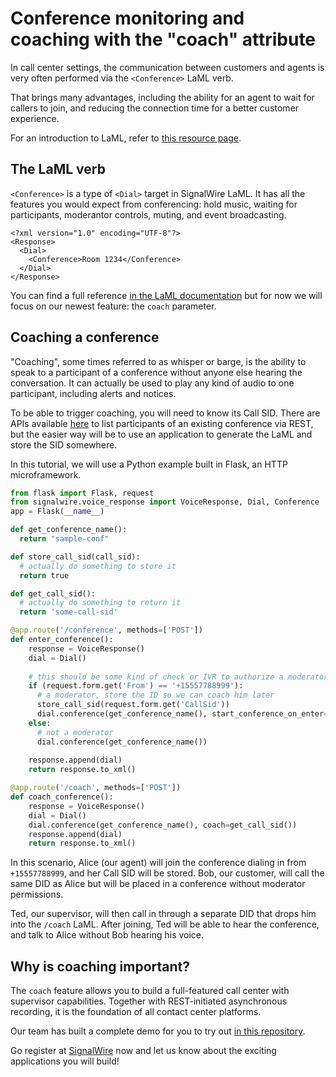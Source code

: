 # Conference monitoring and coaching with the "coach" attribute

In call center settings, the communication between customers and agents is very often performed via the `<Conference>` LaML verb.

That brings many advantages, including the ability for an agent to wait for callers to join, and reducing the connection time for a better customer experience.

For an introduction to LaML, refer to [this resource page](https://signalwire.com/resources/getting-started/introduction-laml).

## The <Conference> LaML verb

`<Conference>` is a type of `<Dial>` target in SignalWire LaML. It has all the features you would expect from conferencing: hold music, waiting for participants, moderantor controls, muting, and event broadcasting.

```
<?xml version="1.0" encoding="UTF-8"?>
<Response>
  <Dial>
    <Conference>Room 1234</Conference>
  </Dial>
</Response>
```

You can find a full reference [in the LaML documentation](https://docs.signalwire.com/topics/laml-xml/#voice-laml-dial-conference) but for now we will focus on our newest feature: the `coach` parameter.

## Coaching a conference

"Coaching", some times referred to as whisper or barge, is the ability to speak to a participant of a conference without anyone else hearing the conversation. It can actually be used to play any kind of audio to one participant, including alerts and notices.

To be able to trigger coaching, you will need to know its Call SID. There are APIs available [here](https://docs.signalwire.com/topics/laml-api/#api-reference-conference-participants) to list participants of an existing conference via REST, but the easier way will be to use an application to generate the LaML and store the SID somewhere.

In this tutorial, we will use a Python example built in Flask, an HTTP microframework.

```python
from flask import Flask, request
from signalwire.voice_response import VoiceResponse, Dial, Conference
app = Flask(__name__)

def get_conference_name():
  return "sample-conf"

def store_call_sid(call_sid):
  # actually do something to store it
  return true

def get_call_sid():
  # actually do something to return it
  return 'some-call-sid'

@app.route('/conference', methods=['POST'])
def enter_conference():
    response = VoiceResponse()
    dial = Dial()
    
    # this should be some kind of check or IVR to authorize a moderator
    if (request.form.get('From') == '+15557788999'):
      # a moderator, store the ID so we can coach him later
      store_call_sid(request.form.get('CallSid'))
      dial.conference(get_conference_name(), start_conference_on_enter=True, end_conference_on_exit=True)
    else:
      # not a moderator
      dial.conference(get_conference_name())
      
    response.append(dial)
    return response.to_xml()

@app.route('/coach', methods=['POST'])
def coach_conference():
    response = VoiceResponse()
    dial = Dial()
    dial.conference(get_conference_name(), coach=get_call_sid())
    response.append(dial)
    return response.to_xml()
```

In this scenario, Alice (our agent) will join the conference dialing in from `+15557788999`, and her Call SID will be stored. Bob, our customer, will call the same DID as Alice but will be placed in a conference without moderator permissions.

Ted, our supervisor, will then call in through a separate DID that drops him into the `/coach` LaML. After joining, Ted will be able to hear the conference, and talk to Alice without Bob hearing his voice.

## Why is coaching important?

The `coach` feature allows you to build a full-featured call center with supervisor capabilities. Together with REST-initiated asynchronous recording, it is the foundation of all contact center platforms.

Our team has built a complete demo for you to try out [in this repository](https://github.com/signalwire/snippets-coaching).

Go register at [SignalWire](https://signalwire.com) now and let us know about the exciting applications you will build!